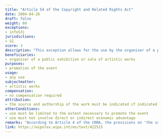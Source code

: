 ```yaml
---
title: "Article 54 of the Copyright and Related Rights Act"
date: 2004-04-26
draft: false
weight: 60
exceptions:
- info53j
jurisdictions:
- SI
score: 3
description: "This exception allows for the use by the organiser of a public exhibition or sale of artistic works of said works to the extent necessary to promote the event, provided that this is not done for direct or indirect economic advantage. The source and authorship of the work must be indicated if the latter is indicated on the work used." 
beneficiaries:
- organiser of a public exhibition or sale of artistic works
purposes: 
- promotion of the event
usage:
- any use
subjectmatter:
- artistic works
compensation:
- no compensation required
attribution: 
- the source and authorship of the work must be indicated if indicated on the work itself
otherConditions: 
- use must be limited to the extent necessary to promote the event
- use must not involve direct or indirect economic advantage
remarks: "According to Article 4 of the CRRA, the provisions on 'the substantive restrictions on copyright' apply mutatis mutandis to related rights, unless otherwise provided in Chapter Five of the Act."
link: https://wipolex.wipo.int/en/text/422515 
---
```


